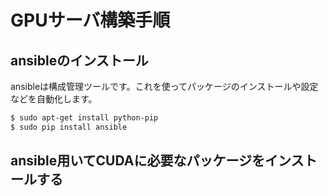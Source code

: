 # GPUサーバ構築手順 #

## ansibleのインストール ##
ansibleは構成管理ツールです。これを使ってパッケージのインストールや設定などを自動化します。

```sh
$ sudo apt-get install python-pip
$ sudo pip install ansible
```

## ansible用いてCUDAに必要なパッケージをインストールする ##
